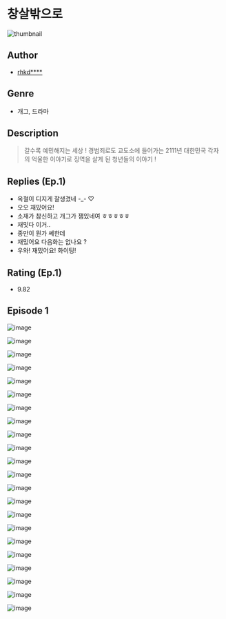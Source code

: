 # 창살밖으로
![thumbnail](https://image-comic.pstatic.net/user_contents_data/challenge_comic/2023/05/23/353754/upload_7233738015621931363_480x623.jpeg)

## Author
- [rhkd****](https://comic.naver.com/artistTitle?id=353754)

## Genre
- 개그, 드라마

## Description
> 갈수록 예민해지는 세상 ! 경범죄로도 교도소에 들어가는 2111년 대한민국 각자의 억울한 이야기로 징역을 살게 된 청년들의 이야기 !

## Replies (Ep.1)
- 옥철이 디지게 잘생겼네 -_- ♡
- 오오 재밌어요!
- 소재가 참신하고 개그가 잼있네여 ㅎㅎㅎㅎㅎ
- 재밋다 이거..
- 종만이 뭔가 쎄한데
- 재밌어요 다음화는 없나요 ?
- 우와! 재밌어요! 화이팅!

## Rating (Ep.1)
- 9.82

## Episode 1
![image](https://image-comic.pstatic.net/user_contents_data/challenge_comic/2023/05/23/353754/upload_3689683268996117560.jpeg)

![image](https://image-comic.pstatic.net/user_contents_data/challenge_comic/2023/05/23/353754/upload_7365464774242677559.jpeg)

![image](https://image-comic.pstatic.net/user_contents_data/challenge_comic/2023/05/23/353754/upload_3918804806246150710.jpeg)

![image](https://image-comic.pstatic.net/user_contents_data/challenge_comic/2023/05/23/353754/upload_3846692424864260658.jpeg)

![image](https://image-comic.pstatic.net/user_contents_data/challenge_comic/2023/05/23/353754/upload_7219892965185303858.jpeg)

![image](https://image-comic.pstatic.net/user_contents_data/challenge_comic/2023/05/23/353754/upload_3691042089260692785.jpeg)

![image](https://image-comic.pstatic.net/user_contents_data/challenge_comic/2023/05/23/353754/upload_7306305770942118244.jpeg)

![image](https://image-comic.pstatic.net/user_contents_data/challenge_comic/2023/05/23/353754/upload_3690762778091611703.jpeg)

![image](https://image-comic.pstatic.net/user_contents_data/challenge_comic/2023/05/23/353754/upload_7364853450039046960.jpeg)

![image](https://image-comic.pstatic.net/user_contents_data/challenge_comic/2023/05/23/353754/upload_7089001590591677798.jpeg)

![image](https://image-comic.pstatic.net/user_contents_data/challenge_comic/2023/05/23/353754/upload_7291719649014134881.jpeg)

![image](https://image-comic.pstatic.net/user_contents_data/challenge_comic/2023/05/23/353754/upload_4062635224347521075.jpeg)

![image](https://image-comic.pstatic.net/user_contents_data/challenge_comic/2023/05/23/353754/upload_7076673652325167156.jpeg)

![image](https://image-comic.pstatic.net/user_contents_data/challenge_comic/2023/05/23/353754/upload_7233402647476647011.jpeg)

![image](https://image-comic.pstatic.net/user_contents_data/challenge_comic/2023/05/23/353754/upload_7220175540549005873.jpeg)

![image](https://image-comic.pstatic.net/user_contents_data/challenge_comic/2023/05/23/353754/upload_3630526068792845616.jpeg)

![image](https://image-comic.pstatic.net/user_contents_data/challenge_comic/2023/05/23/353754/upload_4122263029119595366.jpeg)

![image](https://image-comic.pstatic.net/user_contents_data/challenge_comic/2023/05/23/353754/upload_3846971722275369778.jpeg)

![image](https://image-comic.pstatic.net/user_contents_data/challenge_comic/2023/05/23/353754/upload_7219381464729139505.jpeg)

![image](https://image-comic.pstatic.net/user_contents_data/challenge_comic/2023/05/23/353754/upload_3761741773502820664.jpeg)

![image](https://image-comic.pstatic.net/user_contents_data/challenge_comic/2023/05/23/353754/upload_7233398266592769378.jpeg)

![image](https://image-comic.pstatic.net/user_contents_data/challenge_comic/2023/05/23/353754/upload_3545515114564301409.jpeg)
